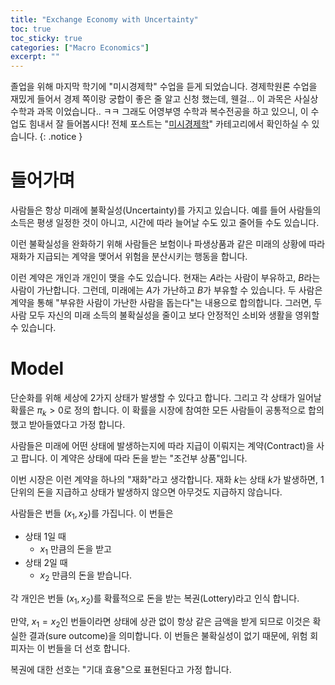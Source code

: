 ```yaml
---
title: "Exchange Economy with Uncertainty"
toc: true
toc_sticky: true
categories: ["Macro Economics"]
excerpt: ""
---
```


졸업을 위해 마지막 학기에 "미시경제학" 수업을 듣게 되었습니다.
경제학원론 수업을 재밌게 들어서 경제 쪽이랑 궁합이 좋은 줄 알고 신청 했는데, 웬걸... 이 과목은 사실상 수학과 과목 이었습니다.. ㅋㅋ
그래도 어영부영 수학과 복수전공을 하고 있으니, 이 수업도 힘내서 잘 들어봅시다!
전체 포스트는 "[미시경제학](/categories/micro-economics)" 카테고리에서 확인하실 수 있습니다.
{: .notice }

# 들어가며

사람들은 항상 미래에 불확실성(Uncertainty)를 가지고 있습니다. 예를 들어 사람들의 소득은 평생 일정한 것이 아니고, 시간에 따라 늘어날 수도 있고 줄어들 수도 있습니다.

이런 불확실성을 완화하기 위해 사람들은 보험이나 파생상품과 같은 미래의 상황에 따라 재화가 지급되는 계약을 맺어서 위험을 분산시키는 행동을 합니다.

이런 계약은 개인과 개인이 맺을 수도 있습니다. 현재는 $A$라는 사람이 부유하고, $B$라는 사람이 가난합니다. 그런데, 미래에는 $A$가 가난하고 $B$가 부유할 수 있습니다. 두 사람은 계약을 통해 "부유한 사람이 가난한 사람을 돕는다"는 내용으로 합의합니다. 그러면, 두 사람 모두 자신의 미래 소득의 불확실성을 줄이고 보다 안정적인 소비와 생활을 영위할 수 있습니다.

# Model

단순화를 위해 세상에 2가지 상태가 발생할 수 있다고 합니다. 그리고 각 상태가 일어날 확률은 $\pi_k > 0$로 정의 합니다. 이 확률을 시장에 참여한 모든 사람들이 공통적으로 합의했고 받아들였다고 가정 합니다.

사람들은 미래에 어떤 상태에 발생하는지에 따라 지급이 이뤄지는 계약(Contract)을 사고 팝니다. 이 계약은 상태에 따라 돈을 받는 "조건부 상품"입니다.

이번 시장은 이런 계약을 하나의 "재화"라고 생각합니다. 재화 $k$는 상태 $k$가 발생하면, 1 단위의 돈을 지급하고 상태가 발생하지 않으면 아무것도 지급하지 않습니다.

사람들은 번들 $(x_1, x_2)$를 가집니다. 이 번들은

- 상태 1일 때
  - $x_1$ 만큼의 돈을 받고
- 상태 2일 때
  - $x_2$ 만큼의 돈을 받습니다.

각 개인은 번들 $(x_1, x_2)$를 확률적으로 돈을 받는 복권(Lottery)라고 인식 합니다.

만약, $x_1 = x_2$인 번들이라면 상태에 상관 없이 항상 같은 금액을 받게 되므로 이것은 확실한 결과(sure outcome)을 의미합니다. 이 번들은 불확실성이 없기 때문에, 위험 회피자는 이 번들을 더 선호 합니다.

복권에 대한 선호는 "기대 효용"으로 표현된다고 가정 합니다.

